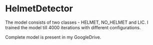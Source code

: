 # HelmetDetector

The model consists of two classes - HELMET, NO_HELMET and LIC. I trained the model till 4000 iterations with different configurations.

Complete model is present in my GoogleDrive.
